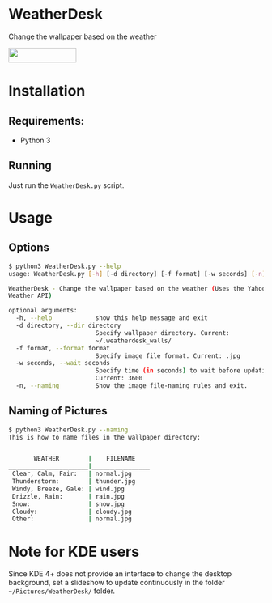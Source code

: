 # WeatherDesk
Change the wallpaper based on the weather

<a href="https://www.yahoo.com/?ilc=401" target="_blank"> <img src="https://poweredby.yahoo.com/purple.png" width="134" height="29"></img></a>

# Installation

## Requirements:

- Python 3

## Running

Just run the `WeatherDesk.py` script.

# Usage

## Options

```sh
$ python3 WeatherDesk.py --help
usage: WeatherDesk.py [-h] [-d directory] [-f format] [-w seconds] [-n]

WeatherDesk - Change the wallpaper based on the weather (Uses the Yahoo!
Weather API)

optional arguments:
  -h, --help            show this help message and exit
  -d directory, --dir directory
                        Specify wallpaper directory. Current:
                        ~/.weatherdesk_walls/
  -f format, --format format
                        Specify image file format. Current: .jpg
  -w seconds, --wait seconds
                        Specify time (in seconds) to wait before updating.
                        Current: 3600
  -n, --naming          Show the image file-naming rules and exit.
```

## Naming of Pictures

```sh
$ python3 WeatherDesk.py --naming
This is how to name files in the wallpaper directory:


       WEATHER        |    FILENAME
______________________|________________
 Clear, Calm, Fair:   | normal.jpg
 Thunderstorm:        | thunder.jpg
 Windy, Breeze, Gale: | wind.jpg
 Drizzle, Rain:       | rain.jpg
 Snow:                | snow.jpg
 Cloudy:              | cloudy.jpg
 Other:               | normal.jpg

```

# Note for KDE users

Since KDE 4+ does not provide an interface to change the desktop background, set a slideshow to update continuously
in the folder `~/Pictures/WeatherDesk/` folder.

